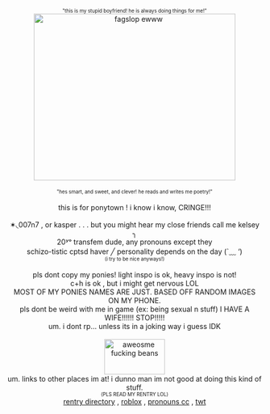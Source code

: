 <p align="center">
  <sub><sup>"this is my stupid boyfriend! he is always doing things for me!"</sub></sup><br/>
<img src="https://files.catbox.moe/o1vg5t.png" alt="fagslop ewww" width="400" height="330"><br/>
  <br/>
<sub><sup>"hes smart, and sweet, and clever! he reads and writes me poetry!"</sub></sup><br/>
  <br/>
this is for ponytown ! i know i know, CRINGE!!! <br/>
<br/>
  ✶◟007n7 , or kasper . . . but you might hear my close friends call me kelsey ╮<br/>
  20ʸᵒ transfem dude, any pronouns except they<br/>
  schizo-tistic cptsd haver ╱ personality depends on the day (`﹏ ‘)<br/>
  <sub><sup>(i try to be nice anyways!)</sub></sup><br/>
  <br/>
    pls dont copy my ponies! light inspo is ok, heavy inspo is not!<br/>
    c+h is ok , but i might get nervous LOL<br/>
    MOST OF MY PONIES NAMES ARE JUST. BASED OFF RANDOM IMAGES ON MY PHONE.<br/>
    pls dont be weird with me in game (ex: being sexual n stuff) I HAVE A WIFE!!!!!! STOP!!!!!<br/>
    um. i dont rp... unless its in a joking way i guess IDK<br/>
    <br/>
    <img src="https://files.catbox.moe/eu1fpc.png" alt="aweosme fucking beans" width="120" height="70"><br/>
  um. links to other places im at! i dunno man im not good at doing this kind of stuff.<br/>
    <sub><sup>(PLS READ MY RENTRY LOL)</sub></sup><br/>
  <a href="https://rentry.co/gravitycoils">rentry directory</a> , <a href="https://www.roblox.com/users/222076093/profile">roblox</a> , <a href="https://pronouns.cc/@c00lgui">pronouns cc</a> , <a href="https://x.com/baikalseallover">twt</a>
</p>
